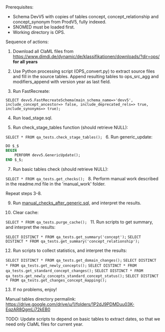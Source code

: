 Prerequisites:
* Schema DevV5 with copies of tables concept, concept_relationship and concept_synonym from ProdV5, fully indexed.
* SNOMED must be loaded first. 
* Working directory is OPS.

Sequence of actions:

1. Download all ClaML files from https://www.dimdi.de/dynamic/de/klassifikationen/downloads/?dir=ops/ **for all years**

2. Use Python processing script (OPS_convert.py) to extract source files and fill in the source tables. 
Append resulting tables to ops_src_agg and modifiers_append with version year as last field.

3. Run FastRecreate:

`SELECT devv5.FastRecreateSchema(main_schema_name=>'devv5', include_concept_ancestor=> false,
                                include_deprecated_rels=> true, include_synonyms=> true);`
				
4. Run load_stage.sql.

5. Run check_stage_tables function (should retrieve NULL):

`SELECT * FROM qa_tests.check_stage_tables();
`
6. Run generic_update:

```sql
DO $_$
BEGIN
	PERFORM devv5.GenericUpdate();
END $_$;
```

7. Run basic tables check (should retrieve NULL):

`SELECT * FROM qa_tests.get_checks();
`
8. Perform manual work described in the readme.md file in the 'manual_work' folder.

Repeat steps 3-8.

9. Run [manual_checks_after_generic.sql](https://github.com/OHDSI/Vocabulary-v5.0/blob/master/working/manual_checks_after_generic.sql), and interpret the results.

10. Clear cache:

`SELECT * FROM qa_tests.purge_cache();
`
11. Run scripts to get summary, and interpret the results:

`SELECT DISTINCT * FROM qa_tests.get_summary('concept');`
`SELECT DISTINCT * FROM qa_tests.get_summary('concept_relationship');`

12. Run scripts to collect statistics, and interpret the results:

`SELECT DISTINCT * FROM qa_tests.get_domain_changes();`
`SELECT DISTINCT * FROM qa_tests.get_newly_concepts();`
`SELECT DISTINCT * FROM qa_tests.get_standard_concept_changes();`
`SELECT DISTINCT * FROM qa_tests.get_newly_concepts_standard_concept_status();`
`SELECT DISTINCT * FROM qa_tests.get_changes_concept_mapping();`

13. If no problems, enjoy!

Manual tables directory permalink:
https://drive.google.com/drive/u/1/folders/1P2dJ9PDMDuu03K-EqzAR8QgmLj72kEB0

TODO:
Update scripts to depend on basic tables to extract dates, so that we need only ClaML files for current year.
